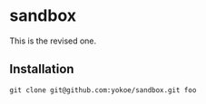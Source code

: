 sandbox
=======

This is the revised one.

## Installation

```
git clone git@github.com:yokoe/sandbox.git foo
```
